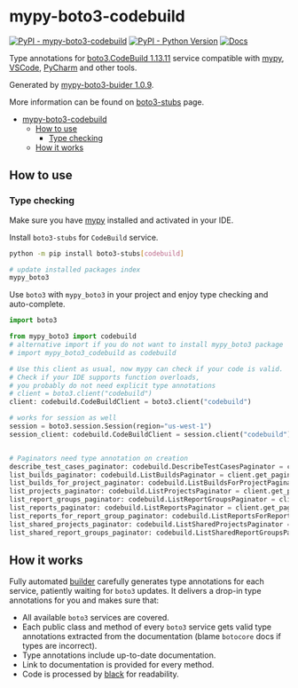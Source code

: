 # mypy-boto3-codebuild

[![PyPI - mypy-boto3-codebuild](https://img.shields.io/pypi/v/mypy-boto3-codebuild.svg?color=blue)](https://pypi.org/project/mypy-boto3-codebuild)
[![PyPI - Python Version](https://img.shields.io/pypi/pyversions/mypy-boto3-codebuild.svg?color=blue)](https://pypi.org/project/mypy-boto3-codebuild)
[![Docs](https://img.shields.io/readthedocs/mypy-boto3-builder.svg?color=blue)](https://mypy-boto3-builder.readthedocs.io/)

Type annotations for
[boto3.CodeBuild 1.13.11](https://boto3.amazonaws.com/v1/documentation/api/1.13.11/reference/services/codebuild.html#CodeBuild) service
compatible with [mypy](https://github.com/python/mypy), [VSCode](https://code.visualstudio.com/),
[PyCharm](https://www.jetbrains.com/pycharm/) and other tools.

Generated by [mypy-boto3-buider 1.0.9](https://github.com/vemel/mypy_boto3_builder).

More information can be found on [boto3-stubs](https://pypi.org/project/boto3-stubs/) page.

- [mypy-boto3-codebuild](#mypy-boto3-codebuild)
  - [How to use](#how-to-use)
    - [Type checking](#type-checking)
  - [How it works](#how-it-works)

## How to use

### Type checking

Make sure you have [mypy](https://github.com/python/mypy) installed and activated in your IDE.

Install `boto3-stubs` for `CodeBuild` service.

```bash
python -m pip install boto3-stubs[codebuild]

# update installed packages index
mypy_boto3
```

Use `boto3` with `mypy_boto3` in your project and enjoy type checking and auto-complete.

```python
import boto3

from mypy_boto3 import codebuild
# alternative import if you do not want to install mypy_boto3 package
# import mypy_boto3_codebuild as codebuild

# Use this client as usual, now mypy can check if your code is valid.
# Check if your IDE supports function overloads,
# you probably do not need explicit type annotations
# client = boto3.client("codebuild")
client: codebuild.CodeBuildClient = boto3.client("codebuild")

# works for session as well
session = boto3.session.Session(region="us-west-1")
session_client: codebuild.CodeBuildClient = session.client("codebuild")


# Paginators need type annotation on creation
describe_test_cases_paginator: codebuild.DescribeTestCasesPaginator = client.get_paginator("describe_test_cases")
list_builds_paginator: codebuild.ListBuildsPaginator = client.get_paginator("list_builds")
list_builds_for_project_paginator: codebuild.ListBuildsForProjectPaginator = client.get_paginator("list_builds_for_project")
list_projects_paginator: codebuild.ListProjectsPaginator = client.get_paginator("list_projects")
list_report_groups_paginator: codebuild.ListReportGroupsPaginator = client.get_paginator("list_report_groups")
list_reports_paginator: codebuild.ListReportsPaginator = client.get_paginator("list_reports")
list_reports_for_report_group_paginator: codebuild.ListReportsForReportGroupPaginator = client.get_paginator("list_reports_for_report_group")
list_shared_projects_paginator: codebuild.ListSharedProjectsPaginator = client.get_paginator("list_shared_projects")
list_shared_report_groups_paginator: codebuild.ListSharedReportGroupsPaginator = client.get_paginator("list_shared_report_groups")
```

## How it works

Fully automated [builder](https://github.com/vemel/mypy_boto3_builder) carefully generates
type annotations for each service, patiently waiting for `boto3` updates. It delivers
a drop-in type annotations for you and makes sure that:

- All available `boto3` services are covered.
- Each public class and method of every `boto3` service gets valid type annotations
  extracted from the documentation (blame `botocore` docs if types are incorrect).
- Type annotations include up-to-date documentation.
- Link to documentation is provided for every method.
- Code is processed by [black](https://github.com/psf/black) for readability.